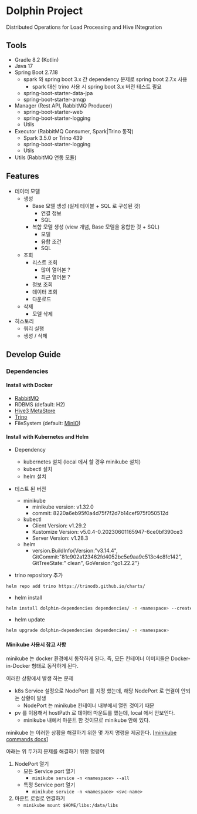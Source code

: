 # Dolphin Project

Distributed Operations for Load Processing and Hive INtegration

## Tools

- Gradle 8.2 (Kotlin)
- Java 17
- Spring Boot 2.7.18
    - spark 와 spring boot 3.x 간 dependency 문제로 spring boot 2.7.x 사용
        - spark 대신 trino 사용 시 spring boot 3.x 버전 테스트 필요
    - spring-boot-starter-data-jpa
    - spring-boot-starter-amqp
- Manager (Rest API, RabbitMQ Producer)
    - spring-boot-starter-web
    - spring-boot-starter-logging
    - Utils
- Executor (RabbitMQ Consumer, Spark|Trino 동작)
    - Spark 3.5.0 or Trino 439
    - spring-boot-starter-logging
    - Utils
- Utils (RabbitMQ 연동 모듈)

## Features

- 데이터 모델
    - 생성
        - Base 모델 생성 (실제 테이블 + SQL 로 구성된 것)
            - 연결 정보
            - SQL
        - 복합 모델 생성 (view 개념, Base 모델을 융합한 것 + SQL)
            - 모델
            - 융합 조건
            - SQL
    - 조회
        - 리스트 조회
          - 많이 열어본 ?
          - 최근 열어본 ?
        - 정보 조회
        - 데이터 조회
        - 다운로드
    - 삭제
        - 모델 삭제
- 히스토리
    - 쿼리 실행
    - 생성 / 삭제

## Develop Guide

### Dependencies

#### Install with Docker

- [RabbitMQ](./docs/dependencies/RabbitMQ.md)
- RDBMS (default: H2)
- [Hive3 MetaStore](./docs/dependencies/Hive.md)
- [Trino](./docs/dependencies/Trino.md)
- FileSystem (default: [MinIO](./docs/dependencies/MinIO.md))

#### Install with Kubernetes and Helm

- Dependency
    - kubernetes 설치 (local 에서 할 경우 minikube 설치)
    - kubectl 설치
    - helm 설치
- 테스트 된 버전
    - minikube
        - minikube version: v1.32.0
        - commit: 8220a6eb95f0a4d75f7f2d7b14cef975f050512d
    - kubectl
        - Client Version: v1.29.2
        - Kustomize Version: v5.0.4-0.20230601165947-6ce0bf390ce3
        - Server Version: v1.28.3
    - helm
        - version.BuildInfo{Version:"v3.14.4", GitCommit:"81c902a123462fd4052bc5e9aa9c513c4c8fc142", GitTreeState:"
          clean", GoVersion:"go1.22.2"}

- trino repository 추가

```bash
helm repo add trino https://trinodb.github.io/charts/
```

- helm install

```bash
helm install dolphin-dependencies dependencies/ -n <namespace> --create-namespace 
```

- helm update

```bash
helm upgrade dolphin-dependencies dependencies/ -n <namespace>
```

#### Minikube 사용시 참고 사항

minikube 는 docker 환경에서 동작하게 된다. 즉, 모든 컨테이너 이미지들은 Docker-in-Docker 형태로 동작하게 된다.

이러한 상황에서 발생 하는 문제

- k8s Service 설정으로 NodePort 를 지정 했는데, 해당 NodePort 로 연결이 안되는 상황이 발생
    - NodePort 는 minikube 컨테이너 내부에서 열린 것이기 때문
- pv 를 이용해서 hostPath 로 데이터 마운트를 했는데, local 에서 안보인다.
    - minikube 내에서 마운트 한 것이므로 minikube 안에 있다.

minikube 는 이러한 상황을 해결하기 위한 몇 가지 명령을 제공한다. [[minikube commands docs](https://minikube.sigs.k8s.io/docs/commands/)]

아래는 위 두가지 문제를 해결하기 위한 명령어

1. NodePort 열기
    - 모든 Service port 열기
        - `minikube service -n <namespace> --all`
    - 특정 Service port 열기
        - `minikube service -n <namespace> <svc-name>`
2. 마운트 로컬로 연결하기
    - `minikube mount $HOME/libs:/data/libs`
